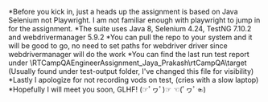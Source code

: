 *Before you kick in, just a heads up the assignment is based on Java Selenium not Playwright. I am not familiar enough with playwright to jump in for the assignment.
*The suite uses Java 8, Selenium 4.24, TestNG 7.10.2 and webdrivermanager 5.9.2
*You can pull the repo to your system and it will be good to go, no need to set paths for webdriver driver since webdrivermanager will do the work
*You can find the last run test report under \RTCampQAEngineerAssignment_Jaya_Prakash\rtCampQA\target (Usually found under test-output folder, I've changed this file for visibility)
*Lastly I apologize for not recording vods on test, (cries with a slow laptop)
*Hopefully I will meet you soon, GLHF! (☞ﾟヮﾟ)☞ ☜(ﾟヮﾟ☜)
